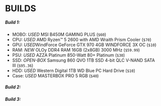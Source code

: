# BUILDS

##### Build 1:

- MOBO: *USED* MSI B450M GAMING PLUS (`$60`)
- CPU: *USED* AMD Ryzen™ 5 2600 with AMD Wraith Prism Cooler (`$70`)
- GPU: *USED*WindForce GeForce GTX 970 4GB WINDFORCE 3X OC (`$10`)
- RAM: *NEW* OLOy DDR4 RAM 16GB (2x8GB) 3000 MHz (`$59.99`)
- PSU: *USED* AZZA Platinum 850-Watt 80+ Platinum (`$30`)
- SSD: *OPEN-BOX* Samsung 860 QVO 1TB SSD 4-bit QLC V-NAND SATA III (`$95.36`)
- HDD: *USED* Western Digital 1TB WD Blue PC Hard Drive (`$10`)
- Case: *USED* MASTERBOX PRO 5 RGB (`$40`)

##### Build 2:

##### Build 3:
